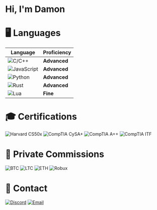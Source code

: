 # Hi, I'm Damon

# 🖥️ Languages

| **Language**                                                                 | **Proficiency**    |
|------------------------------------------------------------------------------|--------------------|
| ![C/C++](https://img.shields.io/badge/-C%2B%2B-00599C?style=flat-square&logo=cplusplus&logoColor=white)           | **Advanced**       |
| ![JavaScript](https://img.shields.io/badge/-JavaScript-F7DF1E?style=flat-square&logo=javascript&logoColor=black) | **Advanced**       |
| ![Python](https://img.shields.io/badge/-Python-3776AB?style=flat-square&logo=python&logoColor=white)             | **Advanced**       |
| ![Rust](https://img.shields.io/badge/-Rust-DEA584?style=flat-square&logo=rust&logoColor=black)                   | **Advanced**       |
| ![Lua](https://img.shields.io/badge/-Lua-2C2D72?style=flat-square&logo=lua&logoColor=white)                      | **Fine**           |

# 🎓 Certifications

  ![Harvard CS50x](https://img.shields.io/badge/Harvard-CS50x-orange?style=flat-square)
  ![CompTIA CySA+](https://img.shields.io/badge/CompTIA-CySA%2B-blue?style=flat-square)
  ![CompTIA A++](https://img.shields.io/badge/CompTIA-A+%2B-blue?style=flat-square)
  ![CompTIA ITF](https://img.shields.io/badge/CompTIA-ITF%2B-blue?style=flat-square)

# 👤 Private Commissions

![BTC](https://img.shields.io/badge/BTC-F7931A?style=flat-square&logo=bitcoin&logoColor=white) 
![LTC](https://img.shields.io/badge/LTC-A6A9AA?style=flat-square&logo=litecoin&logoColor=white) 
![ETH](https://img.shields.io/badge/ETH-3C3C3D?style=flat-square&logo=ethereum&logoColor=white) 
![Robux](https://img.shields.io/badge/Robux-107C10?style=flat-square&logo=roblox&logoColor=white)

# 📲 Contact

[![Discord](https://img.shields.io/badge/Discord-Swedish.Psycho-7289DA?logo=discord&logoColor=white&style=flat-square)](https://discordapp.com/users/Swedish.Psycho)
[![Email](https://img.shields.io/badge/Email-hat3damon%40gmail.com-D14836?logo=gmail&logoColor=white&style=flat-square)](mailto:hat3damon@gmail.com)
